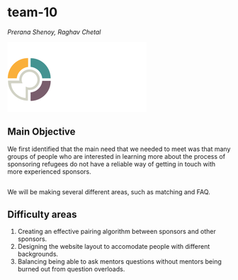 # team-10
<i> Prerana Shenoy, Raghav Chetal </i>

<img src = "/team10/static/images/refugeehub.jpg"></img>
## Main Objective

We first identified that the main need that we needed to meet was that many groups of people who are interested in learning more about the process of sponsoring refugees do not have a reliable way of getting in touch with more experienced sponsors.

## 
We will be making several different areas, such as matching and FAQ.

## Difficulty areas
1. Creating an effective pairing algorithm between sponsors and other sponsors.
2. Designing the website layout to accomodate people with different backgrounds.
3. Balancing being able to ask mentors questions without mentors being burned out from question overloads.
